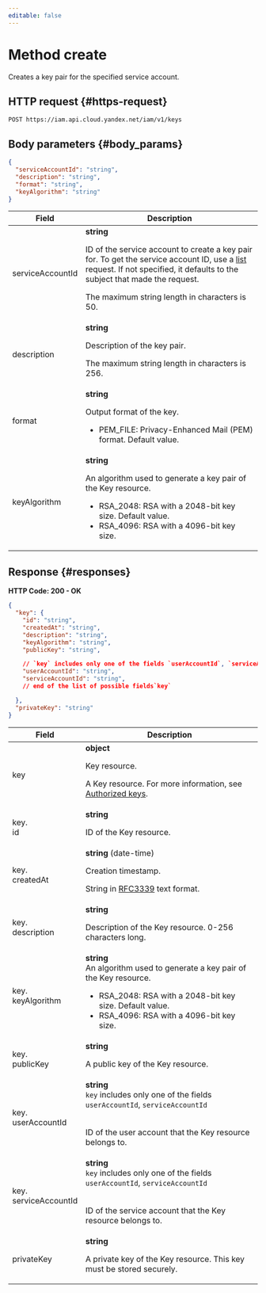 ```yaml
---
editable: false
---
```


# Method create
Creates a key pair for the specified service account.
 

 
## HTTP request {#https-request}
```
POST https://iam.api.cloud.yandex.net/iam/v1/keys
```
 
## Body parameters {#body_params}
 
```json 
{
  "serviceAccountId": "string",
  "description": "string",
  "format": "string",
  "keyAlgorithm": "string"
}
```

 
Field | Description
--- | ---
serviceAccountId | **string**<br><p>ID of the service account to create a key pair for. To get the service account ID, use a <a href="/docs/iam/api-ref/ServiceAccount/list">list</a> request. If not specified, it defaults to the subject that made the request.</p> <p>The maximum string length in characters is 50.</p> 
description | **string**<br><p>Description of the key pair.</p> <p>The maximum string length in characters is 256.</p> 
format | **string**<br><p>Output format of the key.</p> <ul> <li>PEM_FILE: Privacy-Enhanced Mail (PEM) format. Default value.</li> </ul> 
keyAlgorithm | **string**<br><p>An algorithm used to generate a key pair of the Key resource.</p> <ul> <li>RSA_2048: RSA with a 2048-bit key size. Default value.</li> <li>RSA_4096: RSA with a 4096-bit key size.</li> </ul> 
 
## Response {#responses}
**HTTP Code: 200 - OK**

```json 
{
  "key": {
    "id": "string",
    "createdAt": "string",
    "description": "string",
    "keyAlgorithm": "string",
    "publicKey": "string",

    // `key` includes only one of the fields `userAccountId`, `serviceAccountId`
    "userAccountId": "string",
    "serviceAccountId": "string",
    // end of the list of possible fields`key`

  },
  "privateKey": "string"
}
```

 
Field | Description
--- | ---
key | **object**<br><p>Key resource.</p> <p>A Key resource. For more information, see <a href="/docs/iam/concepts/authorization/key">Authorized keys</a>.</p> 
key.<br>id | **string**<br><p>ID of the Key resource.</p> 
key.<br>createdAt | **string** (date-time)<br><p>Creation timestamp.</p> <p>String in <a href="https://www.ietf.org/rfc/rfc3339.txt">RFC3339</a> text format.</p> 
key.<br>description | **string**<br><p>Description of the Key resource. 0-256 characters long.</p> 
key.<br>keyAlgorithm | **string**<br>An algorithm used to generate a key pair of the Key resource.<br><ul> <li>RSA_2048: RSA with a 2048-bit key size. Default value.</li> <li>RSA_4096: RSA with a 4096-bit key size.</li> </ul> 
key.<br>publicKey | **string**<br><p>A public key of the Key resource.</p> 
key.<br>userAccountId | **string** <br>`key` includes only one of the fields `userAccountId`, `serviceAccountId`<br><br><p>ID of the user account that the Key resource belongs to.</p> 
key.<br>serviceAccountId | **string** <br>`key` includes only one of the fields `userAccountId`, `serviceAccountId`<br><br><p>ID of the service account that the Key resource belongs to.</p> 
privateKey | **string**<br><p>A private key of the Key resource. This key must be stored securely.</p> 